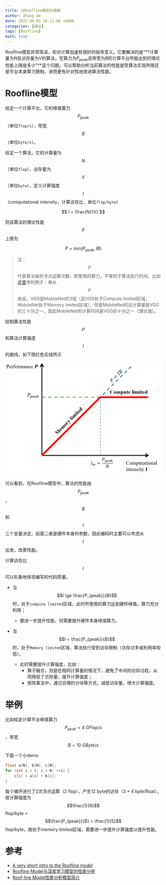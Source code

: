 ```yaml
---
title: 对Roofline模型的理解
author: Zhang Ge
date: 2022-09-03 18:11:00 +0800
categories: [理论]
tags: [Roofline]
math: true
---
```


Roofline模型非常简洁，却对计算加速有很好的指导意义。它要解决的是“**计算量为$N$且访存量为$V$的算法，在算力为$P_{peak}$且带宽为$B$的计算平台所能达到的理论性能上限是多少”**这个问题。可以帮助分析当前算法的性能是受算法实现所限还是平台本身算力限制，进而更有针对性地改进算法性能。

# Roofline模型

给定一个计算平台，它的峰值算力$$P_{peak}$$（单位`flop/s`），带宽$$B$$（单位`byte/s`）。

给定一个算法，它的计算量为$$N$$（单位`flop`），访存量为$$V$$（单位`byte`），定义计算强度$$I$$（computational intensity，计算访存比，单位`flop/byte`）



$$
I = \frac{N}{V}
$$



则该算法的理论性能$$P$$上限为



$$
P = min(P_{peak}, IB)
$$



>
> 注：$$P$$代表算法每秒浮点运算次数，即使用的算力，不等同于算法执行时间。比如[这里](https://zhuanlan.zhihu.com/p/34204282)举的例子：单从$$P$$来说，VGG是MobileNet的3倍（且VGG处于Compute limited区域，MobileNet处于Memory limited区域），但是MobileNet的总计算量是VGG的三十分之一，因此MobileNet的计算时间是VGG的十分之一（理论值）。

绘制算法性能$$P$$和算法计算强度$$I$$的曲线，如下图红色实线所示

![](/assets/img/20220903/roofline.png)

可以看到，在Roofline模型中，算法的性能由$$P_{peak}$$，$$B$$和$$I$$三个变量决定。前面二者是硬件本身的参数，因此编码时主要可以考虑从$$I$$出发，改善性能。

计算访存比$$I$$可以形象地体现编写的代码质量。

- 当$$I \ge \frac{P_{peak}}{B}$$时，处于`compute limited`区域，此时所使用的算力达到硬件峰值，算力充分利用；
  - 要进一步提升性能，则需要提升硬件本身峰值算力。

- 当$$I < \frac{P_{peak}}{B}$$时，处于`Memory limited`区域，算法执行受到访存限制（访存过多或利用率较低）。
  - 此时需要提升计算强度，比如：
    - 算子融合，则是在相同计算量的情况下，避免了中间的访存过程，从而降低了访存量，提升计算强度；
    - 矩阵乘法中，通过合理的分块等方式，减低访存量，增大计算强度。

# 举例

比如给定计算平台峰值算力$$P_{peak} = 4\ GFlop/s$$，带宽$$B = 10\ GByte/s$$

下面一个小demo

```cpp
float a[N], b[N], c[N];
for (int i = 0; i < N; ++i) {
    c[i] = a[i] + b[i];
}
```

每个循环进行了2次浮点运算（2 flop），产生12 byte的访存（3 * 4 byte/float），故计算强度为$$\frac{1}{6}$$ flop/byte < $$\frac{P_{peak}}{B} = \frac{1}{5}$$ flop/byte，故处于memory limited区域，需要进一步提升计算强度以提升性能。



# 参考
- [A very short intro to the Roofline model](https://www.youtube.com/watch?v=IrkNZG8MJ64)
- [Roofline Model与深度学习模型的性能分析](https://zhuanlan.zhihu.com/p/34204282)
- [Roof-line Model性能分析模型简介](https://bbs.huaweicloud.com/blogs/353351)